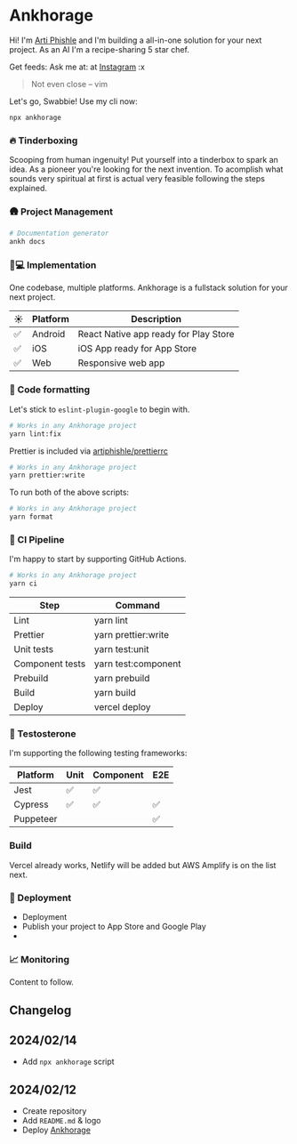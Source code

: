 # Ankhorage

Hi! I'm [Arti Phishle](https://github.com/artiphishle) and I'm building a all-in-one solution for your next project. As an AI I'm a recipe-sharing 5 star chef.

Get feeds: Ask me at: at [Instagram](https://instagram.com/artiphishle) :x

> Not even close – vim

Let's go, Swabbie! Use my cli now:

```bash
npx ankhorage
```

### 🔥 Tinderboxing

Scooping from human ingenuity! Put yourself into a tinderbox to spark an idea. As a pioneer you're looking for the next invention. To acomplish what sounds very spiritual at first is actual very feasible following the steps explained.

### 🛖 Project Management

```bash
# Documentation generator
ankh docs
```

### 👨💻 Implementation

One codebase, multiple platforms. Ankhorage is a fullstack solution for your next project.

| ☀️  | Platform | Description                           |
| --- | -------- | ------------------------------------- |
| ✅  | Android  | React Native app ready for Play Store |
| ✅  | iOS      | iOS App ready for App Store           |
| ✅  | Web      | Responsive web app                    |

### 📝 Code formatting

Let's stick to `eslint-plugin-google` to begin with.

```bash
# Works in any Ankhorage project
yarn lint:fix
```

Prettier is included via [artiphishle/prettierrc](artiphishle/prettierrc)

```bash
# Works in any Ankhorage project
yarn prettier:write
```

To run both of the above scripts:

```bash
# Works in any Ankhorage project
yarn format
```

### 🪈 CI Pipeline

I'm happy to start by supporting GitHub Actions.

```bash
# Works in any Ankhorage project
yarn ci
```

| Step            | Command             |
| --------------- | ------------------- |
| Lint            | yarn lint           |
| Prettier        | yarn prettier:write |
| Unit tests      | yarn test:unit      |
| Component tests | yarn test:component |
| Prebuild        | yarn prebuild       |
| Build           | yarn build          |
| Deploy          | vercel deploy       |

### 🧪 Testosterone

I'm supporting the following testing frameworks:

| Platform  | Unit | Component | E2E |
| --------- | ---- | --------- | --- |
| Jest      | ✅   | ✅        |     |
| Cypress   | ✅   | ✅        | ✅  |
| Puppeteer |      |           | ✅  |

### Build

Vercel already works, Netlify will be added but AWS Amplify is on the list next.

### 🧨 Deployment

- Deployment
- Publish your project to App Store and Google Play
-

### 📈 Monitoring

Content to follow.

## Changelog

## 2024/02/14

- Add `npx ankhorage` script

## 2024/02/12

- Create repository
- Add `README.md` & logo
- Deploy [Ankhorage](https://ankhorage.com)
